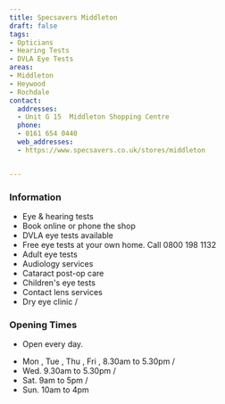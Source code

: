 ```yaml
---
title: Specsavers Middleton
draft: false
tags:
- Opticians
- Hearing Tests
- DVLA Eye Tests
areas:
- Middleton
- Heywood
- Rochdale
contact:
  addresses:
  - Unit G 15  Middleton Shopping Centre
  phone:
  - 0161 654 0440
  web_addresses:
  - https://www.specsavers.co.uk/stores/middleton


---
```


### Information
- Eye & hearing tests
- Book online or phone the shop
- DVLA eye tests available
- Free eye tests at your own home. Call 0800 198 1132
- Adult eye tests
- Audiology services
- Cataract post-op care
- Children's eye tests
- Contact lens services 
- Dry eye clinic /

### Opening Times
* Open every day.
- Mon , Tue , Thu , Fri , 8.30am to 5.30pm /
- Wed.  9.30am to 5.30pm /
- Sat. 9am to 5pm /
- Sun. 10am to 4pm

